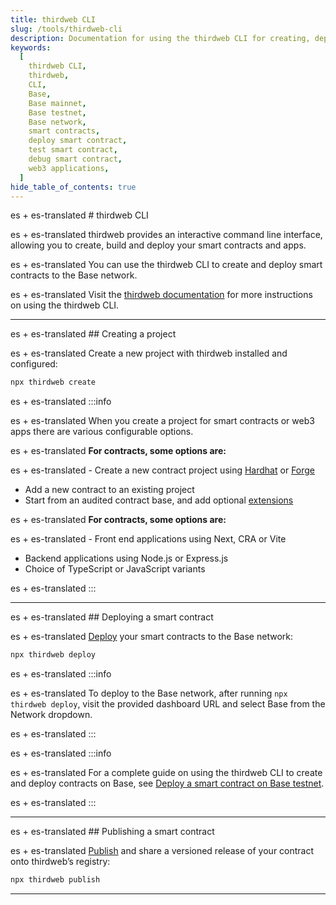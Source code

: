 ```yaml
---
title: thirdweb CLI
slug: /tools/thirdweb-cli
description: Documentation for using the thirdweb CLI for creating, deploying, and publishing smart contracts and web3 applications on the Base network, including detailed instructions and options for project creation and deployment.
keywords:
  [
    thirdweb CLI,
    thirdweb,
    CLI,
    Base,
    Base mainnet,
    Base testnet,
    Base network,
    smart contracts,
    deploy smart contract,
    test smart contract,
    debug smart contract,
    web3 applications,
  ]
hide_table_of_contents: true
---
```


es + es-translated # thirdweb CLI

es + es-translated thirdweb provides an interactive command line interface, allowing you to create, build and deploy your smart contracts and apps.

es + es-translated You can use the thirdweb CLI to create and deploy smart contracts to the Base network.

es + es-translated Visit the [thirdweb documentation](https://portal.thirdweb.com/cli) for more instructions on using the thirdweb CLI.

---

es + es-translated ## Creating a project

es + es-translated Create a new project with thirdweb installed and configured:

```bash
npx thirdweb create
```

es + es-translated :::info

es + es-translated When you create a project for smart contracts or web3 apps there are various configurable options.

es + es-translated **For contracts, some options are:**

es + es-translated - Create a new contract project using [Hardhat](https://hardhat.org/) or [Forge](https://book.getfoundry.sh/)
- Add a new contract to an existing project
- Start from an audited contract base, and add optional [extensions](https://portal.thirdweb.com/contractkit/extensions)

es + es-translated **For contracts, some options are:**

es + es-translated - Front end applications using Next, CRA or Vite
- Backend applications using Node.js or Express.js
- Choice of TypeScript or JavaScript variants

es + es-translated :::

---

es + es-translated ## Deploying a smart contract

es + es-translated [Deploy](https://portal.thirdweb.com/deploy) your smart contracts to the Base network:

```bash
npx thirdweb deploy
```

es + es-translated :::info

es + es-translated To deploy to the Base network, after running `npx thirdweb deploy`, visit the provided dashboard URL and select Base from the Network dropdown.

es + es-translated :::

es + es-translated :::info

es + es-translated For a complete guide on using the thirdweb CLI to create and deploy contracts on Base, see [Deploy a smart contract on Base testnet](https://blog.thirdweb.com/guides/how-to-deploy-a-smart-contract-to-base-network-testnet-coinbase-l2/).

es + es-translated :::

---

es + es-translated ## Publishing a smart contract

es + es-translated [Publish](https://portal.thirdweb.com/publish) and share a versioned release of your contract onto thirdweb’s registry:

```bash
npx thirdweb publish
```

---